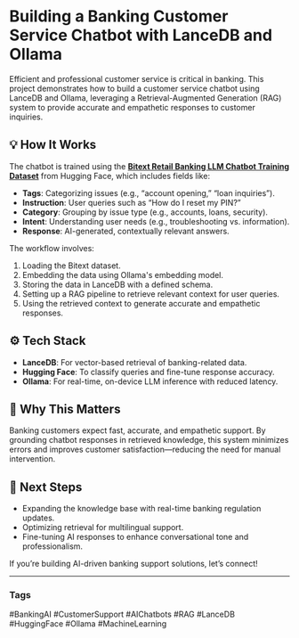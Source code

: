 # Building a Banking Customer Service Chatbot with LanceDB and Ollama

Efficient and professional customer service is critical in banking. This project demonstrates how to build a customer service chatbot using LanceDB and Ollama, leveraging a Retrieval-Augmented Generation (RAG) system to provide accurate and empathetic responses to customer inquiries.

## 💡 How It Works
The chatbot is trained using the [**Bitext Retail Banking LLM Chatbot Training Dataset**](https://huggingface.co/datasets/bitext/Bitext-retail-banking-llm-chatbot-training-dataset) from Hugging Face, which includes fields like:
- **Tags**: Categorizing issues (e.g., “account opening,” “loan inquiries”).
- **Instruction**: User queries such as “How do I reset my PIN?”
- **Category**: Grouping by issue type (e.g., accounts, loans, security).
- **Intent**: Understanding user needs (e.g., troubleshooting vs. information).
- **Response**: AI-generated, contextually relevant answers.

The workflow involves:
1. Loading the Bitext dataset.
2. Embedding the data using Ollama's embedding model.
3. Storing the data in LanceDB with a defined schema.
4. Setting up a RAG pipeline to retrieve relevant context for user queries.
5. Using the retrieved context to generate accurate and empathetic responses.

## ⚙️ Tech Stack
- **LanceDB**: For vector-based retrieval of banking-related data.
- **Hugging Face**: To classify queries and fine-tune response accuracy.
- **Ollama**: For real-time, on-device LLM inference with reduced latency.

## 🚀 Why This Matters
Banking customers expect fast, accurate, and empathetic support. By grounding chatbot responses in retrieved knowledge, this system minimizes errors and improves customer satisfaction—reducing the need for manual intervention.

## 💭 Next Steps
- Expanding the knowledge base with real-time banking regulation updates.
- Optimizing retrieval for multilingual support.
- Fine-tuning AI responses to enhance conversational tone and professionalism.

If you’re building AI-driven banking support solutions, let’s connect!

---

### Tags
#BankingAI #CustomerSupport #AIChatbots #RAG #LanceDB #HuggingFace #Ollama #MachineLearning